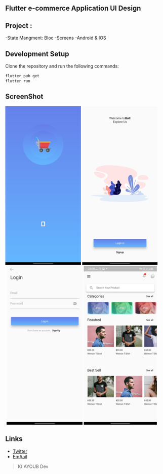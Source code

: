 ## Flutter e-commerce Application UI Design 

## Project :
-State Mangment: Bloc 
-Screens
-Android & IOS
<br>

## Development Setup
Clone the repository and run the following commands:
```
flutter pub get
flutter run
```

## ScreenShot

<img src="assets/images/Screens/Screen1.jpg" height="500em" />&nbsp;<img src="assets/images/Screens/Screen3.jpg" height="500em" /> 
<br>
&nbsp;<img src="assets/images/Screens/Screen4.jpg" height="500em" />&nbsp;<img src="assets/images/Screens/Screen5.jpg" height="500em" />

## Links

* [Twitter](https://twitter.com/ig_ayoub)
* [EmAail](igayoub33@gmail.com)
> IG AYOUB Dev
